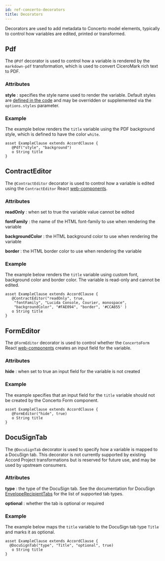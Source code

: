 ```yaml
---
id: ref-concerto-decorators
title: Decorators
---
```


Decorators are used to add metadata to Concerto model elements, typically to control how variables are edited, printed or transformed.

## Pdf

The `@Pdf` decorator is used to control how a variable is rendered by the `markdown-pdf` transformation, which is used to convert CiceroMark rich text to PDF.

### Attributes

**style** : specifies the style name used to render the variable. Default styles are [defined in the code](https://github.com/accordproject/markdown-transform/blob/master/packages/markdown-pdf/src/PdfTransformer.js#L278) and may be overridden or supplemented via the `options.styles` parameter.

### Example

The example below renders the `title` variable using the PDF background style, which is defined to have the color `white`.

```
asset ExampleClause extends AccordClause {
   @Pdf("style", "background")
   o String title
}
```

## ContractEditor

The `@ContractEditor` decorator is used to control how a variable is edited using the `ContractEditor` React [web-components](https://github.com/accordproject/web-components).

### Attributes

**readOnly** : when set to true the variable value cannot be edited

**fontFamily** : the name of the HTML font-family to use when rendering the variable

**backgroundColor** : the HTML background color to use when rendering the variable

**border** : the HTML border color to use when rendering the variable

### Example

The example below renders the `title` variable using custom font, background color and border color. The variable is read-only and cannot be edited.

```
asset ExampleClause extends AccordClause {
   @ContractEditor("readOnly", true, 
    "fontFamily", "Lucida Console, Courier, monospace",
    "backgroundColor", "#FAE094", "border", '#CCA855' )
   o String title
}
```

## FormEditor

The `@FormEditor` decorator is used to control whether the `ConcertoForm` React [web-components](https://github.com/accordproject/web-components) creates an input field for the variable.

### Attributes

**hide** : when set to true an input field for the variable is not created

### Example

The example specifies that an input field for the `title` variable should not be created by the Concerto Form component. 

```
asset ExampleClause extends AccordClause {
   @FormEditor("hide", true)
   o String title
}
```

## DocuSignTab

The `@DocuSignTab` decorator is used to specify how a variable is mapped to a DocuSign tab. This decorator is not currently supported by existing Accord Project transformations but is reserved for future use, and may be used by upstream consumers.

### Attributes

**type** : the type of the DocuSign tab. See the documentation for DocuSign [EnvelopeRecipientTabs](https://developers.docusign.com/docs/esign-rest-api/reference/Envelopes/EnvelopeRecipientTabs/#tab-types) for the list of supported tab types.

**optional** : whether the tab is optional or required

### Example

The example below maps the `title` variable to the DocuSign tab type `Title` and marks it as optional.

```
asset ExampleClause extends AccordClause {
  @DocuSignTab("type", "Title", "optional", true)
   o String title
}
```

